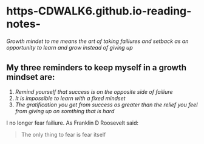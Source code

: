 # https-CDWALK6.github.io-reading-notes-
###### Growth mindet to me means the art of taking failiures and setback as an opportunity to learn and grow instead of giving up
## My three reminders to keep myself in a growth mindset are:
1. _Remind yourself that success is on the opposite side of failiure_
2. *It is impossible to learn with a fixed mindset*
3. _The gratification you get from success os greater than the relief you feel from giving up on somthing that is hard_

I no longer fear failiure. As Franklin D Roosevelt said:

>The only thing to fear is
>fear itself

